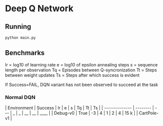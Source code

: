# Deep Q Network

## Running
```bash
python main.py
```

## Benchmarks 

lr = log10 of learning rate
e  = log10 of epsilon annealing steps
s  = sequence length per observation
Tq = Episodes between Q-syncronization
Tt = Steps between weight updates
Ts = Steps after which success is evident 

If Success=FAIL, DQN variant has not been observed to succeed at the task

### Normal DQN

| Environment    | Success  | lr  | e | s | Tq | Tt | Ts   |
| -------------- | -------- | --- | _ | _ | __ | __ | ____ |
| Debug-v0       | True     | -3  | 4 | 1 | 2  | 4  | 15 k | 
| CartPole-v1    | 





